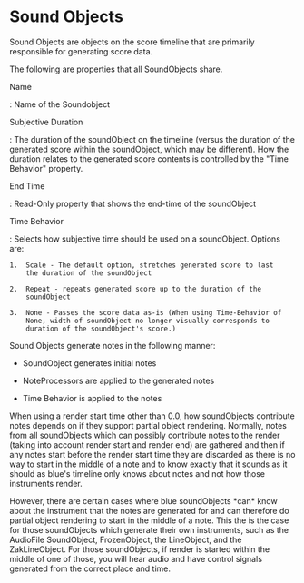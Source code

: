 Sound Objects 
=============

Sound Objects are objects on the score timeline that are primarily
responsible for generating score data.

The following are properties that all SoundObjects share.

Name

:   Name of the Soundobject

Subjective Duration

:   The duration of the soundObject on the timeline (versus the duration
    of the generated score within the soundObject, which may be
    different). How the duration relates to the generated score contents
    is controlled by the "Time Behavior" property.

End Time

:   Read-Only property that shows the end-time of the soundObject

Time Behavior

:   Selects how subjective time should be used on a soundObject. Options
    are:

    1.  Scale - The default option, stretches generated score to last
        the duration of the soundObject

    2.  Repeat - repeats generated score up to the duration of the
        soundObject

    3.  None - Passes the score data as-is (When using Time-Behavior of
        None, width of soundObject no longer visually corresponds to
        duration of the soundObject's score.)

Sound Objects generate notes in the following manner:

-   SoundObject generates initial notes

-   NoteProcessors are applied to the generated notes

-   Time Behavior is applied to the notes

When using a render start time other than 0.0, how soundObjects
contribute notes depends on if they support partial object rendering.
Normally, notes from all soundObjects which can possibly contribute
notes to the render (taking into account render start and render end)
are gathered and then if any notes start before the render start time
they are discarded as there is no way to start in the middle of a note
and to know exactly that it sounds as it should as blue's timeline only
knows about notes and not how those instruments render.

However, there are certain cases where blue soundObjects \*can\* know
about the instrument that the notes are generated for and can therefore
do partial object rendering to start in the middle of a note. This the
is the case for those soundObjects which generate their own instruments,
such as the AudioFile SoundObject, FrozenObject, the LineObject, and the
ZakLineObject. For those soundObjects, if render is started within the
middle of one of those, you will hear audio and have control signals
generated from the correct place and time.

